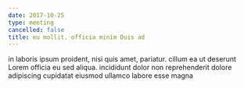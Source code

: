 ```yaml
---
date: 2017-10-25
type: meeting
cancelled: false
title: eu mollit. officia minim Duis ad
---
```

in laboris ipsum proident, nisi quis amet, pariatur. cillum ea ut deserunt Lorem officia eu sed aliqua. incididunt dolor non reprehenderit dolore adipiscing cupidatat eiusmod ullamco labore esse magna